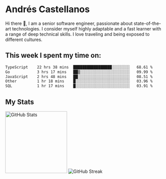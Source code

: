 # Andrés Castellanos

Hi there 👋, I am a senior software engineer, passionate about state-of-the-art technologies. I consider myself highly adaptable and a fast learner with a range of deep technical skills. I love traveling and being exposed to different cultures.

## This week I spent my time on:

<!--START_SECTION:waka-->

```txt
TypeScript    22 hrs 38 mins  █████████████████░░░░░░░░   68.61 %
Go            3 hrs 17 mins   ██▒░░░░░░░░░░░░░░░░░░░░░░   09.99 %
JavaScript    2 hrs 48 mins   ██░░░░░░░░░░░░░░░░░░░░░░░   08.51 %
Other         1 hr 18 mins    █░░░░░░░░░░░░░░░░░░░░░░░░   03.96 %
SQL           1 hr 17 mins    █░░░░░░░░░░░░░░░░░░░░░░░░   03.91 %
```

<!--END_SECTION:waka-->

## My Stats

<img height="195" src="https://github-readme-stats.vercel.app/api?username=andrescv&show_icons=true&theme=onedark&hide_border=true&card_width=495" alt="GitHub Stats" />

<img src="https://streak-stats.demolab.com?user=andrescv&theme=one-dark-pro&hide_border=true" alt="GitHub Streak" />
